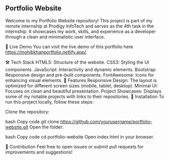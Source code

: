 ## Portfolio Website
Welcome to my Portfolio Website repository! This project is part of my remote internship at Prodigy InfoTech and serves as the 4th task in the internship. It showcases my work, skills, and experience as a developer through a clean and minimalistic user interface.

🚀 Live Demo
You can visit the live demo of this portfolio here https://mohibkhanportfolio.netlify.app/.

🛠️ Tech Stack
HTML5: Structure of the website.
CSS3: Styling the UI components.
JavaScript: Interactivity and dynamic elements.
Bootstrap: Responsive design and pre-built components.
FontAwesome: Icons for enhancing visual elements.
📑 Features
Responsive Design: The layout is optimized for different screen sizes (mobile, tablet, desktop).
Minimal UI: Focuses on clean and beautiful presentation.
Project Showcases: Displays some of my notable projects with links to their repositories.
🔧 Installation
To run this project locally, follow these steps:

Clone the repository:

bash
Copy code
git clone https://github.com/yourusername/portfolio-website.git
Open the folder:

bash
Copy code
cd portfolio-website
Open index.html in your browser.

🤝 Contribution
Feel free to open issues or submit pull requests for improvements and suggestions!
